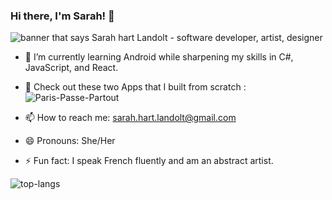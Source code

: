### Hi there, I'm Sarah! 👋
<img src="https://github.com/sarah-hart-landolt/sarah-hart-landolt/blob/master/Sarah%20Hart%20Landolt.png" alt="banner that says Sarah hart Landolt - software developer, artist, designer">

- 🌱 I’m currently learning Android while sharpening my skills in C#, JavaScript, and React. 
- 🔭 Check out these two Apps that I built from scratch : ![Paris-Passe-Partout](https://github.com/sarah-hart-landolt/Paris-Passe-Partout)

- 📫 How to reach me: sarah.hart.landolt@gmail.com
- 😄 Pronouns: She/Her
- ⚡ Fun fact: I speak French fluently and am an abstract artist.


![top-langs](https://github-readme-stats.vercel.app/api/top-langs?username=sarah-hart-landolt)
<!--
**sarah-hart-landolt/sarah-hart-landolt** is a ✨ _special_ ✨ repository because its `README.md` (this file) appears on your GitHub profile.

Here are some ideas to get you started:
![github stats](https://github-readme-stats.vercel.app/api?username=sarah-hart-landolt)

- 🔭 I’m currently working on ...
- 🌱 I’m currently learning ...
- 👯 I’m looking to collaborate on ...
- 🤔 I’m looking for help with ...
- 💬 Ask me about ...
- 📫 How to reach me: ...
- 😄 Pronouns: ...
- ⚡ Fun fact: ...
-->
